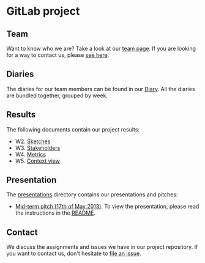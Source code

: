 # GitLab project


## Team

Want to know who we are? Take a look at our [team page](Team.md).
If you are looking for a way to contact us, please [see here](#contact).


## Diaries

The diaries for our team members can be found in our [Diary](Diary.md). All the diaries are bundled together, grouped by week.


## Results

The following documents contain our project results:

* W2. [Sketches](Sketches.md)
* W3. [Stakeholders](Stakeholders.md)
* W4. [Metrics](Metrics.md)
* W5. [Context view](ContextView.md)


## Presentation

The [presentations](presentations) directory contains our presentations and pitches:

* [Mid-term pitch (17th of May 2013)](presentations/20130517_pitch). To view the presentation, please read the instructions in the [README](presentations/20130517_pitch/README.md).


## Contact

We discuss the assignments and issues we have in our project repository. If you want to contact us, don't hesitate to [file an issue](https://github.com/delftswa/gitlab/issues).
